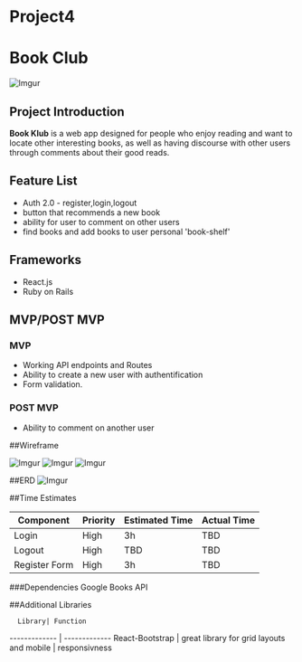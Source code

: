 # Project4

# Book Club

 ![Imgur](https://i.imgur.com/hnLv5NX.jpg)

## Project Introduction

**Book Klub** is a web app designed for people who enjoy reading and want to locate other interesting books, as well as having discourse with other users through comments about their good reads.



## Feature List
* Auth 2.0 - register,login,logout
* button that recommends a new book
* ability for user to comment on other users
* find books and add books to user personal 'book-shelf'



## Frameworks
* React.js
* Ruby on Rails



## MVP/POST MVP

### MVP
* Working API endpoints and Routes
* Ability to create a new user with authentification
* Form validation.

### POST MVP
* Ability to comment on another user

##Wireframe

![Imgur](https://i.imgur.com/wRVi3h6.jpg)
![Imgur](https://i.imgur.com/J6WRIDf.jpg)
![Imgur](https://i.imgur.com/4Qu4woj.jpg)

##ERD
![Imgur](https://i.imgur.com/kCPcppc.png)

##Time Estimates

Component		  | Priority		| Estimated Time| Actual Time|
------------- | ------------|-------------   |------------
Login			    | High			  |   	3h	            |TBD
Logout			   | High			|		    TBD	          |TBD
Register Form	 | High			|		   3h         |TBD

###Dependencies
Google Books API

##Additional Libraries


	  Library| Function		
------------- | ------------- 
React-Bootstrap	| great library for grid layouts and mobile 						    |  responsivness
		   


